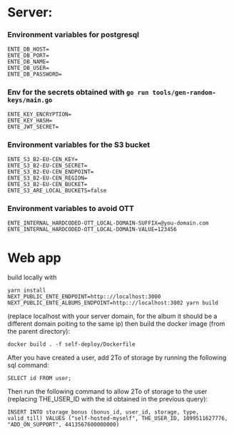 # Server:

### Environment variables for postgresql

```env
ENTE_DB_HOST=
ENTE_DB_PORT=
ENTE_DB_NAME=
ENTE_DB_USER=
ENTE_DB_PASSWORD=
```

### Env for the secrets obtained with `go run tools/gen-random-keys/main.go`

```env
ENTE_KEY_ENCRYPTION=
ENTE_KEY_HASH=
ENTE_JWT_SECRET=
```

### Environment variables for the S3 bucket

```env
ENTE_S3_B2-EU-CEN_KEY=
ENTE_S3_B2-EU-CEN_SECRET=
ENTE_S3_B2-EU-CEN_ENDPOINT=
ENTE_S3_B2-EU-CEN_REGION=
ENTE_S3_B2-EU-CEN_BUCKET=
ENTE_S3_ARE_LOCAL_BUCKETS=false
```

### Environment variables to avoid OTT

```env
ENTE_INTERNAL_HARDCODED-OTT_LOCAL-DOMAIN-SUFFIX=@you-domain.com
ENTE_INTERNAL_HARDCODED-OTT_LOCAL-DOMAIN-VALUE=123456
```

# Web app

build locally with

    yarn install
    NEXT_PUBLIC_ENTE_ENDPOINT=http:://localhost:3000 NEXT_PUBLIC_ENTE_ALBUMS_ENDPOINT=http:://localhost:3002 yarn build

(replace localhost with your server domain, for the album it should be a different domain poiting to the same ip)
then build the docker image (from the parent directory):

    docker build . -f self-deploy/Dockerfile

After you have created a user, add 2To of storage by running the following sql command:

    SELECT id FROM user;

Then run the following command to allow 2To of storage to the user 
  (replacing THE_USER_ID with the id obtained in the previous query):

    INSERT INTO storage_bonus (bonus_id, user_id, storage, type, valid_till) VALUES ("self-hosted-myself", THE_USER_ID, 1099511627776, "ADD_ON_SUPPORT", 4413567600000000)
